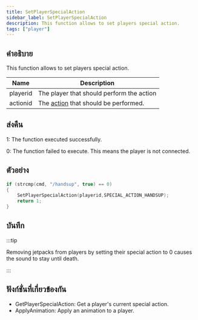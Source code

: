 ```yaml
---
title: SetPlayerSpecialAction
sidebar_label: SetPlayerSpecialAction
description: This function allows to set players special action.
tags: ["player"]
---
```


## คำอธิบาย

This function allows to set players special action.

| Name     | Description                                                         |
| -------- | ------------------------------------------------------------------- |
| playerid | The player that should perform the action                           |
| actionid | The [action](../resources/specialactions) that should be performed. |

## ส่งคืน

1: The function executed successfully.

0: The function failed to execute. This means the player is not connected.

## ตัวอย่าง

```c
if (strcmp(cmd, "/handsup", true) == 0)
{
    SetPlayerSpecialAction(playerid,SPECIAL_ACTION_HANDSUP);
    return 1;
}
```

## บันทึก

:::tip

Removing jetpacks from players by setting their special action to 0 causes the sound to stay until death.

:::

## ฟังก์ชั่นที่เกี่ยวข้องกัน

- GetPlayerSpecialAction: Get a player's current special action.
- ApplyAnimation: Apply an animation to a player.
